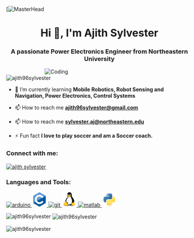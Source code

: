 [![MasterHead](https://user-images.githubusercontent.com/10498744/210012254-234538ff-d198-48aa-8964-37e6fd45d227.gif)
<h1 align="center">Hi 👋, I'm Ajith Sylvester</h1>
<h3 align="center">A passionate Power Electronics Engineer from Northeastern University</h3>
<img align="right" alt="Coding" width="400" src="https://cdn.dribbble.com/users/116207”> 
<p align="left"> <img src="https://komarev.com/ghpvc/?username=ajith96sylvester&label=Profile%20views&color=0e75b6&style=flat" alt="ajith96sylvester" /> </p>

- 🌱 I’m currently learning **Mobile Robotics, Robot Sensing and Navigation, Power Electronics, Control Systems**

- 📫 How to reach me **ajith96sylvester@gmail.com**

- 📫 How to reach me **sylvester.aj@northeastern.edu**

- ⚡ Fun fact **I love to play soccer and am a Soccer coach.**

<h3 align="left">Connect with me:</h3>
<p align="left">
<a href="https://linkedin.com/in/ajith sylvester" target="blank"><img align="center" src="https://raw.githubusercontent.com/rahuldkjain/github-profile-readme-generator/master/src/images/icons/Social/linked-in-alt.svg" alt="ajith sylvester" height="30" width="40" /></a>
</p>

<h3 align="left">Languages and Tools:</h3>
<p align="left"> <a href="https://www.arduino.cc/" target="_blank" rel="noreferrer"> <img src="https://cdn.worldvectorlogo.com/logos/arduino-1.svg" alt="arduino" width="40" height="40"/> </a> <a href="https://www.cprogramming.com/" target="_blank" rel="noreferrer"> <img src="https://raw.githubusercontent.com/devicons/devicon/master/icons/c/c-original.svg" alt="c" width="40" height="40"/> </a> <a href="https://git-scm.com/" target="_blank" rel="noreferrer"> <img src="https://www.vectorlogo.zone/logos/git-scm/git-scm-icon.svg" alt="git" width="40" height="40"/> </a> <a href="https://www.linux.org/" target="_blank" rel="noreferrer"> <img src="https://raw.githubusercontent.com/devicons/devicon/master/icons/linux/linux-original.svg" alt="linux" width="40" height="40"/> </a> <a href="https://www.mathworks.com/" target="_blank" rel="noreferrer"> <img src="https://upload.wikimedia.org/wikipedia/commons/2/21/Matlab_Logo.png" alt="matlab" width="40" height="40"/> </a> <a href="https://www.python.org" target="_blank" rel="noreferrer"> <img src="https://raw.githubusercontent.com/devicons/devicon/master/icons/python/python-original.svg" alt="python" width="40" height="40"/> </a> </p>

<p><img align="left" src="https://github-readme-stats.vercel.app/api/top-langs?username=ajith96sylvester&show_icons=true&locale=en&layout=compact" alt="ajith96sylvester" /></p>

<p>&nbsp;<img align="center" src="https://github-readme-stats.vercel.app/api?username=ajith96sylvester&show_icons=true&locale=en" alt="ajith96sylvester" /></p>

<p><img align="center" src="https://github-readme-streak-stats.herokuapp.com/?user=ajith96sylvester&" alt="ajith96sylvester" /></p>

